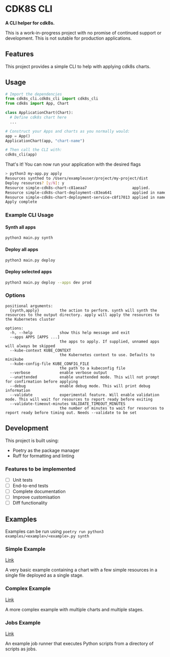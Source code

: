 # CDK8S CLI

**A CLI helper for cdk8s.**

This is a work-in-progress project with no promise of continued support or development. This is not sutable for production applications.

## Features

This project provides a simple CLI to help with applying cdk8s charts.

## Usage

```python
# Import the dependencies
from cdk8s_cli.cdk8s_cli import cdk8s_cli
from cdk8s import App, Chart

class ApplicationChart(Chart):
  # Define cdk8s chart here
  ...

# Construct your Apps and charts as you normally would:
app = App()
ApplicationChart(app, "chart-name")

# Then call the CLI with:
cdk8s_cli(app)
```

That's it! You can now run your application with the desired flags

```bash
> python3 my-app.py apply
Resources synthed to /Users/exampleuser/project/my-project/dist
Deploy resources? [y/N]: y
Resource simple-cdk8s-chart-c81aeaa7                    applied.
Resource simple-cdk8s-chart-deployment-c83ea641         applied in namespace simple-cdk8s-chart-c81aeaa7.
Resource simple-cdk8s-chart-deployment-service-c8f17013 applied in namespace simple-cdk8s-chart-c81aeaa7.
Apply complete

```

### Example CLI Usage

#### Synth all apps

```bash
python3 main.py synth
```

#### Deploy all apps

```bash
python3 main.py deploy
```

#### Deploy selected apps

```bash
python3 main.py deploy --apps dev prod
```

### Options

```text
positional arguments:
  {synth,apply}         the action to perform. synth will synth the resources to the output directory. apply will apply the resources to the Kubernetes cluster

options:
  -h, --help            show this help message and exit
  --apps APPS [APPS ...]
                        the apps to apply. If supplied, unnamed apps will always be skipped
  --kube-context KUBE_CONTEXT
                        the Kubernetes context to use. Defaults to minikube
  --kube-config-file KUBE_CONFIG_FILE
                        the path to a kubeconfig file
  --verbose             enable verbose output
  --unattended          enable unattended mode. This will not prompt for confirmation before applying
  --debug               enable debug mode. This will print debug information
  --validate            experimental feature. Will enable validation mode. This will wait for resources to report ready before exiting
  --validate-timeout-minutes VALIDATE_TIMEOUT_MINUTES
                        the number of minutes to wait for resources to report ready before timing out. Needs --validate to be set
```

## Development

This project is built using:

- Poetry as the package manager
- Ruff for formatting and linting

### Features to be implemented

- [ ] Unit tests
- [ ] End-to-end tests
- [ ] Complete documentation
- [ ] Improve customisation
- [ ] Diff functionality

## Examples

Examples can be run using `poetry run python3 examples/<example>/<example>.py synth`

### Simple Example

[Link](examples/simple)

A very basic example containing a chart with a few simple resources in a single file deployed as a single stage.

### Complex Example

[Link](examples/complex)

A more complex example with multiple charts and multiple stages.

### Jobs Example

[Link](examples/jobs)

An example job runner that executes Python scripts from a directory of scripts as jobs.